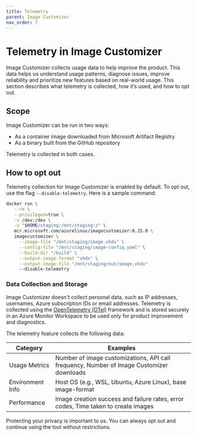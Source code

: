 ```yaml
---
title: Telemetry
parent: Image Customizer
nav_order: 7
---
```


# Telemetry in Image Customizer

Image Customizer collects usage data to help improve the product. This data
helps us understand usage patterns, diagnose issues, improve reliability and
prioritize new features based on real-world usage. This section describes what
telemetry is collected, how it’s used, and how to opt out. 

## Scope 

Image Customizer can be run in two ways:

- As a container image downloaded from Microsoft Artifact Registry
- As a binary built from the GitHub repository

Telemetry is collected in both cases. 

## How to opt out 

Telemetry collection for Image Customizer is enabled by default. To opt out, use
the flag `--disable-telemetry`. Here is a sample command: 

```bash
docker run \
   --rm \
   --privileged=true \
   -v /dev:/dev \
   -v "$HOME/staging:/mnt/staging:z" \
   mcr.microsoft.com/azurelinux/imagecustomizer:0.15.0 \
   imagecustomizer \
     --image-file "/mnt/staging/image.vhdx" \
     --config-file "/mnt/staging/image-config.yaml" \
     --build-dir "/build" \
     --output-image-format "vhdx" \
     --output-image-file "/mnt/staging/out/image.vhdx"
     --disable-telemetry
```

### Data Collection and Storage 

Image Customizer doesn't collect personal data, such as IP addresses, usernames,
Azure subscription IDs or email addresses. Telemetry is collected using the
[OpenTelemetry (OTel)](https://learn.microsoft.com/en-us/azure/azure-monitor/app/opentelemetry-overview)
framework and is stored securely in an Azure Monitor Workspace to be used only
for product improvement and diagnostics. 

The telemetry feature collects the following data: 

| Category          |Examples                                                                  |
|-------------------|--------------------------------------------------------------------------|
| Usage Metrics     | Number of image customizations, API call frequency, Number of Image Customizer downloads |
| Environment Info  | Host OS (e.g., WSL, Ubuntu, Azure Linux), base image-format              |
| Performance       | Image creation success and failure rates, error codes, Time taken to create images |


Protecting your privacy is important to us. You can always opt out and continue
using the tool without restrictions.

